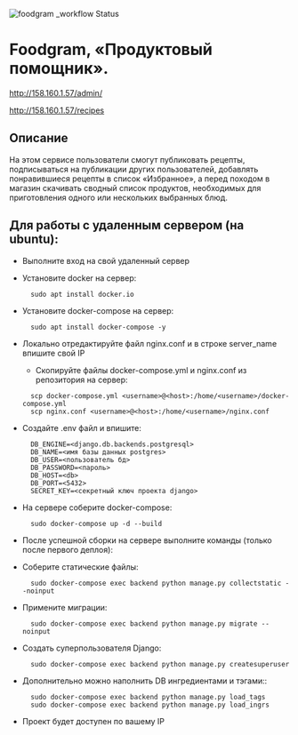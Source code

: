 ![foodgram _workflow Status](https://github.com/guryaidemon/foodgram-project-react/actions/workflows/foodgram_workflow.yml/badge.svg?branch=master&event=push)

# Foodgram, «Продуктовый помощник».

http://158.160.1.57/admin/

http://158.160.1.57/recipes

## Описание 
На этом сервисе пользователи смогут публиковать рецепты,
подписываться на публикации других пользователей,
добавлять понравившиеся рецепты в список «Избранное»,
а перед походом в магазин скачивать сводный список продуктов,
необходимых для приготовления одного или нескольких выбранных блюд.

## Для работы с удаленным сервером (на ubuntu):
* Выполните вход на свой удаленный сервер

* Установите docker на сервер:
  ```
    sudo apt install docker.io 
  ```
* Установите docker-compose на сервер:
  ```
    sudo apt install docker-compose -y
  ```
* Локально отредактируйте файл nginx.conf и в строке server_name впишите свой IP
  * Скопируйте файлы docker-compose.yml и nginx.conf из репозитория на сервер:
  ```
    scp docker-compose.yml <username>@<host>:/home/<username>/docker-compose.yml
    scp nginx.conf <username>@<host>:/home/<username>/nginx.conf
  ```

* Cоздайте .env файл и впишите:
  ```
    DB_ENGINE=<django.db.backends.postgresql>
    DB_NAME=<имя базы данных postgres>
    DB_USER=<пользователь бд>
    DB_PASSWORD=<пароль>
    DB_HOST=<db>
    DB_PORT=<5432>
    SECRET_KEY=<секретный ключ проекта django>
  ```
  
* На сервере соберите docker-compose:
  ```
    sudo docker-compose up -d --build
  ```
* После успешной сборки на сервере выполните команды (только после первого деплоя):

- Соберите статические файлы:
  ```
    sudo docker-compose exec backend python manage.py collectstatic --noinput
  ```
- Примените миграции:
  ```
    sudo docker-compose exec backend python manage.py migrate --noinput
  ```
- Создать суперпользователя Django:
  ```
    sudo docker-compose exec backend python manage.py createsuperuser
  ```
- Дополнительно можно наполнить DB ингредиентами и тэгами::  
  ```
    sudo docker-compose exec backend python manage.py load_tags
    sudo docker-compose exec backend python manage.py load_ingrs
  ```

- Проект будет доступен по вашему IP
